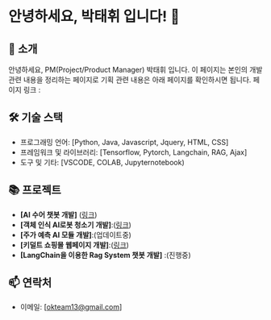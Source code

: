# 안녕하세요, 박태휘 입니다! 👋

## 🌱 소개
안녕하세요, PM(Project/Product Manager) 박태휘 입니다. 
이 페이지는 본인의 개발 관련 내용을 정리하는 페이지로 기획 관련 내용은 아래 페이지를 확인하시면 됩니다. 
페이지 링크 : 

## 🛠 기술 스택
- 프로그래밍 언어: [Python, Java, Javascript, Jquery, HTML, CSS]
- 프레임워크 및 라이브러리: [Tensorflow, Pytorch, Langchain, RAG, Ajax]
- 도구 및 기타: [VSCODE, COLAB, Jupyternotebook)

## 📚 프로젝트
- **[AI 수어 챗봇 개발]** ([링크](https://github.com/Leo-Moooon/soochaehwa-medical-sign-language-chatbot))
- **[객체 인식 AI로봇 청소기 개발]**:([링크](https://drive.google.com/file/d/1mHWfkTJI9CakCuxD89Myed6Z_NlB1QPl/view?usp=sharing))
- **[주가 예측 AI 모듈 개발]**:(업데이트중)
- **[키덜트 쇼핑몰 웹페이지 개발]**:([링크](https://drive.google.com/file/d/1Ri28U7wWUeFY7xnam79sXZ4bxbzarzwD/view?usp=sharing))
- **[LangChain을 이용한 Rag System 챗봇 개발]** :(진행중)

## 📫 연락처
- 이메일: [okteam13@gmail.com]
